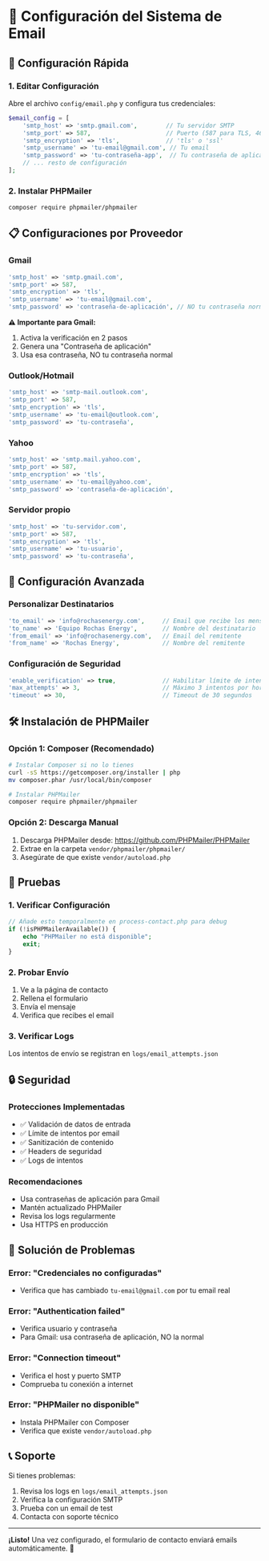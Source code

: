 # 📧 Configuración del Sistema de Email

## 🚀 Configuración Rápida

### 1. Editar Configuración
Abre el archivo `config/email.php` y configura tus credenciales:

```php
$email_config = [
    'smtp_host' => 'smtp.gmail.com',        // Tu servidor SMTP
    'smtp_port' => 587,                     // Puerto (587 para TLS, 465 para SSL)
    'smtp_encryption' => 'tls',             // 'tls' o 'ssl'
    'smtp_username' => 'tu-email@gmail.com', // Tu email
    'smtp_password' => 'tu-contraseña-app',  // Tu contraseña de aplicación
    // ... resto de configuración
];
```

### 2. Instalar PHPMailer
```bash
composer require phpmailer/phpmailer
```

## 📋 Configuraciones por Proveedor

### Gmail
```php
'smtp_host' => 'smtp.gmail.com',
'smtp_port' => 587,
'smtp_encryption' => 'tls',
'smtp_username' => 'tu-email@gmail.com',
'smtp_password' => 'contraseña-de-aplicación', // NO tu contraseña normal
```

**⚠️ Importante para Gmail:**
1. Activa la verificación en 2 pasos
2. Genera una "Contraseña de aplicación"
3. Usa esa contraseña, NO tu contraseña normal

### Outlook/Hotmail
```php
'smtp_host' => 'smtp-mail.outlook.com',
'smtp_port' => 587,
'smtp_encryption' => 'tls',
'smtp_username' => 'tu-email@outlook.com',
'smtp_password' => 'tu-contraseña',
```

### Yahoo
```php
'smtp_host' => 'smtp.mail.yahoo.com',
'smtp_port' => 587,
'smtp_encryption' => 'tls',
'smtp_username' => 'tu-email@yahoo.com',
'smtp_password' => 'contraseña-de-aplicación',
```

### Servidor propio
```php
'smtp_host' => 'tu-servidor.com',
'smtp_port' => 587,
'smtp_encryption' => 'tls',
'smtp_username' => 'tu-usuario',
'smtp_password' => 'tu-contraseña',
```

## 🔧 Configuración Avanzada

### Personalizar Destinatarios
```php
'to_email' => 'info@rochasenergy.com',     // Email que recibe los mensajes
'to_name' => 'Equipo Rochas Energy',       // Nombre del destinatario
'from_email' => 'info@rochasenergy.com',   // Email del remitente
'from_name' => 'Rochas Energy',            // Nombre del remitente
```

### Configuración de Seguridad
```php
'enable_verification' => true,             // Habilitar límite de intentos
'max_attempts' => 3,                       // Máximo 3 intentos por hora
'timeout' => 30,                           // Timeout de 30 segundos
```

## 🛠️ Instalación de PHPMailer

### Opción 1: Composer (Recomendado)
```bash
# Instalar Composer si no lo tienes
curl -sS https://getcomposer.org/installer | php
mv composer.phar /usr/local/bin/composer

# Instalar PHPMailer
composer require phpmailer/phpmailer
```

### Opción 2: Descarga Manual
1. Descarga PHPMailer desde: https://github.com/PHPMailer/PHPMailer
2. Extrae en la carpeta `vendor/phpmailer/phpmailer/`
3. Asegúrate de que existe `vendor/autoload.php`

## 🧪 Pruebas

### 1. Verificar Configuración
```php
// Añade esto temporalmente en process-contact.php para debug
if (!isPHPMailerAvailable()) {
    echo "PHPMailer no está disponible";
    exit;
}
```

### 2. Probar Envío
1. Ve a la página de contacto
2. Rellena el formulario
3. Envía el mensaje
4. Verifica que recibes el email

### 3. Verificar Logs
Los intentos de envío se registran en `logs/email_attempts.json`

## 🔒 Seguridad

### Protecciones Implementadas
- ✅ Validación de datos de entrada
- ✅ Límite de intentos por email
- ✅ Sanitización de contenido
- ✅ Headers de seguridad
- ✅ Logs de intentos

### Recomendaciones
- Usa contraseñas de aplicación para Gmail
- Mantén actualizado PHPMailer
- Revisa los logs regularmente
- Usa HTTPS en producción

## 🐛 Solución de Problemas

### Error: "Credenciales no configuradas"
- Verifica que has cambiado `tu-email@gmail.com` por tu email real

### Error: "Authentication failed"
- Verifica usuario y contraseña
- Para Gmail: usa contraseña de aplicación, NO la normal

### Error: "Connection timeout"
- Verifica el host y puerto SMTP
- Comprueba tu conexión a internet

### Error: "PHPMailer no disponible"
- Instala PHPMailer con Composer
- Verifica que existe `vendor/autoload.php`

## 📞 Soporte

Si tienes problemas:
1. Revisa los logs en `logs/email_attempts.json`
2. Verifica la configuración SMTP
3. Prueba con un email de test
4. Contacta con soporte técnico

---

**¡Listo!** Una vez configurado, el formulario de contacto enviará emails automáticamente. 🎉
